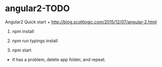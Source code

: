 # angular2-TODO
Angular2 Quick start + http://blog.scottlogic.com/2015/12/07/angular-2.html

1. npm install

2. npm run typings install

3. npm start

* if has a problem, delete app folder, and repeat.
